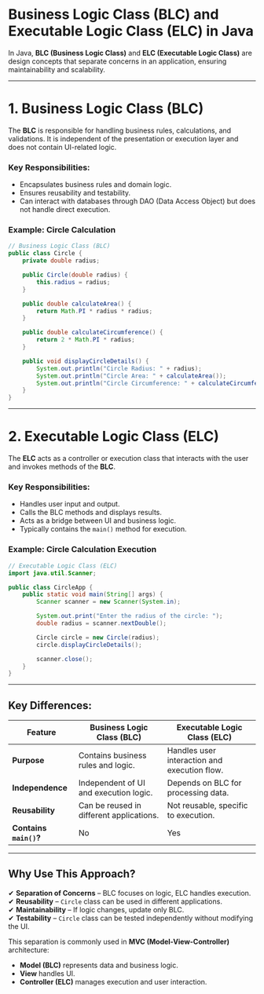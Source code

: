 # Business Logic Class (BLC) and Executable Logic Class (ELC) in Java 

In Java, **BLC (Business Logic Class)** and **ELC (Executable Logic Class)** are design concepts that separate concerns in an application, ensuring maintainability and scalability.

---

# **1. Business Logic Class (BLC)**
The **BLC** is responsible for handling business rules, calculations, and validations. It is independent of the presentation or execution layer and does not contain UI-related logic.

### **Key Responsibilities:**
- Encapsulates business rules and domain logic.
- Ensures reusability and testability.
- Can interact with databases through DAO (Data Access Object) but does not handle direct execution.

### **Example: Circle Calculation**
```java
// Business Logic Class (BLC)
public class Circle {
    private double radius;

    public Circle(double radius) {
        this.radius = radius;
    }

    public double calculateArea() {
        return Math.PI * radius * radius;
    }

    public double calculateCircumference() {
        return 2 * Math.PI * radius;
    }

    public void displayCircleDetails() {
        System.out.println("Circle Radius: " + radius);
        System.out.println("Circle Area: " + calculateArea());
        System.out.println("Circle Circumference: " + calculateCircumference());
    }
}
```

---

# **2. Executable Logic Class (ELC)**
The **ELC** acts as a controller or execution class that interacts with the user and invokes methods of the **BLC**.

### **Key Responsibilities:**
- Handles user input and output.
- Calls the BLC methods and displays results.
- Acts as a bridge between UI and business logic.
- Typically contains the `main()` method for execution.

### **Example: Circle Calculation Execution**
```java
// Executable Logic Class (ELC)
import java.util.Scanner;

public class CircleApp {
    public static void main(String[] args) {
        Scanner scanner = new Scanner(System.in);

        System.out.print("Enter the radius of the circle: ");
        double radius = scanner.nextDouble();

        Circle circle = new Circle(radius);
        circle.displayCircleDetails();

        scanner.close();
    }
}
```

---

## Key Differences:

| Feature             | Business Logic Class (BLC)       | Executable Logic Class (ELC) |
|--------------------|--------------------------------|-----------------------------|
| **Purpose**       | Contains business rules and logic. | Handles user interaction and execution flow. |
| **Independence**  | Independent of UI and execution logic. | Depends on BLC for processing data. |
| **Reusability**   | Can be reused in different applications. | Not reusable, specific to execution. |
| **Contains `main()`?** | No | Yes |

---

## **Why Use This Approach?**
✔ **Separation of Concerns** – BLC focuses on logic, ELC handles execution.  
✔ **Reusability** – `Circle` class can be used in different applications.  
✔ **Maintainability** – If logic changes, update only BLC.  
✔ **Testability** – `Circle` class can be tested independently without modifying the UI.  

This separation is commonly used in **MVC (Model-View-Controller)** architecture:
- **Model (BLC)** represents data and business logic.
- **View** handles UI.
- **Controller (ELC)** manages execution and user interaction.


